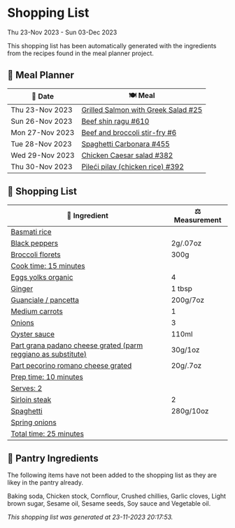 # Shopping List

Thu 23-Nov 2023 - Sun 03-Dec 2023

This shopping list has been automatically generated with the ingredients from the recipes found in the meal planner project.

## 📅 Meal Planner

|📅 Date| 🍽️ Meal|
|----|----|
|Thu 23-Nov 2023|[Grilled Salmon with Greek Salad #25](https://github.com/jcallaghan/The-Cookbook/issues/25)|
|Sun 26-Nov 2023|[Beef shin ragu #610](https://github.com/jcallaghan/The-Cookbook/issues/610)|
|Mon 27-Nov 2023|[Beef and broccoli stir-fry #6](https://github.com/jcallaghan/The-Cookbook/issues/6)|
|Tue 28-Nov 2023|[Spaghetti Carbonara #455](https://github.com/jcallaghan/The-Cookbook/issues/455)|
|Wed 29-Nov 2023|[Chicken Caesar salad #382](https://github.com/jcallaghan/The-Cookbook/issues/382)|
|Thu 30-Nov 2023|[Pileći pilav (chicken rice) #392](https://github.com/jcallaghan/The-Cookbook/issues/392)|

## 🛒 Shopping List

| 🍌 Ingredient| ⚖️ Measurement|
|----------|-----------|
|[Basmati rice](https://www.sainsburys.co.uk/gol-ui/SearchResults/Basmati%20rice)||
|[Black peppers](https://www.sainsburys.co.uk/gol-ui/SearchResults/Black%20peppers)|2g/.07oz|
|[Broccoli florets](https://www.sainsburys.co.uk/gol-ui/SearchResults/Broccoli%20florets)|300g|
|[Cook time: 15 minutes](https://www.sainsburys.co.uk/gol-ui/SearchResults/Cook%20time:%2015%20minutes)||
|[Eggs yolks organic](https://www.sainsburys.co.uk/gol-ui/SearchResults/Eggs%20yolks%20organic)|4|
|[Ginger](https://www.sainsburys.co.uk/gol-ui/SearchResults/Ginger)|1 tbsp|
|[Guanciale / pancetta](https://www.sainsburys.co.uk/gol-ui/SearchResults/Guanciale%20/%20pancetta)|200g/7oz|
|[Medium carrots](https://www.sainsburys.co.uk/gol-ui/SearchResults/Medium%20carrots)|1|
|[Onions](https://www.sainsburys.co.uk/gol-ui/SearchResults/Onions)|3|
|[Oyster sauce](https://www.sainsburys.co.uk/gol-ui/SearchResults/Oyster%20sauce)|110ml|
|[Part grana padano cheese grated (parm reggiano as substitute)](https://www.sainsburys.co.uk/gol-ui/SearchResults/Part%20grana%20padano%20cheese%20grated%20(parm%20reggiano%20as%20substitute))|30g/1oz|
|[Part pecorino romano cheese grated](https://www.sainsburys.co.uk/gol-ui/SearchResults/Part%20pecorino%20romano%20cheese%20grated)|20g/.7oz|
|[Prep time: 10 minutes](https://www.sainsburys.co.uk/gol-ui/SearchResults/Prep%20time:%2010%20minutes)||
|[Serves: 2](https://www.sainsburys.co.uk/gol-ui/SearchResults/Serves:%202)||
|[Sirloin steak](https://www.sainsburys.co.uk/gol-ui/SearchResults/Sirloin%20steak)|2|
|[Spaghetti](https://www.sainsburys.co.uk/gol-ui/SearchResults/Spaghetti)|280g/10oz|
|[Spring onions](https://www.sainsburys.co.uk/gol-ui/SearchResults/Spring%20onions)||
|[Total time: 25 minutes](https://www.sainsburys.co.uk/gol-ui/SearchResults/Total%20time:%2025%20minutes)||

## 🏪 Pantry Ingredients

The following items have not been added to the shopping list as they are likey in the pantry already.

Baking soda, Chicken stock, Cornflour, Crushed chillies, Garlic cloves, Light brown sugar, Sesame oil, Sesame seeds, Soy sauce and Vegetable oil.


_This shopping list was generated at 23-11-2023 20:17:53._
